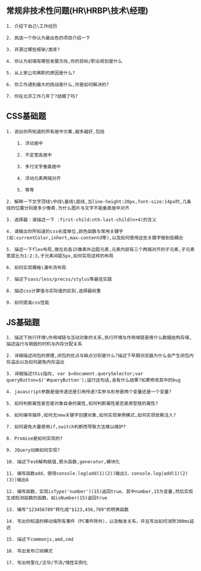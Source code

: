 ## 常规非技术性问题(HR\HRBP\技术\经理)

    1. 介绍下自己\工作经历

    2. 挑选一个你认为最出色的项目介绍一下

    3. 开源过哪些框架/类库?

    4. 你认为前端有哪些发展方向,你的目标/职业规划是什么

    5. 从上家公司离职的原因是什么?

    6. 你工作遇到最大的挑战是什么,你是如何解决的?

    7. 你在北京工作几年了?结婚了吗?

## CSS基础题

    1. 说出你所知道的所有居中方案,越多越好,包括

        1. 浮动居中

        2. 不定宽高居中

        3. 多行文字垂直居中

        4. 浮动元素两端对齐

        5. 等等

    2. 解释一下文字顶线\中线\基线\底线,当line-height:20px,font-size:14px时,几条线的位置分别是多少像素.为什么图片与文字不能垂直居中对齐

    3. 选择器：请描述一下 :first-child:nth-last-child(n+4)的含义

    4. 请输出你所知道的css长度单位,颜色函数与常用关键字(如:currentColor,inhert,max-contentd等),以及如何使用这些关键字做到低耦合

    5. 描述一下flex布局,做左右各15像素外边距元素,元素内部有三个两端对齐的子元素,子元素宽度比为1:2:3,子元素间距5px,如何实现这样的布局

    6. 如何实现珊格\瀑布流布局

    7. 描述下sass/less/precss/stylus等最佳实践

    8. 描述css计算值与实际值的区别,选择器权重

    9. 如何提高css性能

## JS基础题

    1. 描述下执行环境\作用域链与活动对象的关系,执行环境与作用域链是用什么数据结构存储,描述运行与销毁的时机与内存分配关系

    2. 详细描述闭包的原理,闭包的优点与缺点分别是什么?描述下早期浏览器为什么会产生闭包内存溢出以及如何避免内存溢出

    3. 详细描述this指向, var $=document.querySelector;var queryButton=$('#queryButton');运行这句话,会有什么结果?如果修改其中的bug

    4. javascript参数是值传递还是引用传递?实参与形参是两个变量还是一个变量?

    5. 如何判断属性是否是对象自身的属性,如何判断属性是否是原型链的属性?

    6. 如何编写插件,如何无new关键字创建对象,如何实现单例模式,如何实现依赖注入?

    7. 如何避免大量使用if,switch判断而导致方法难以维护?

    8. Promise是如何实现的?

    9. JQuery动画如何实现?

    10. 描述下es6解构赋值,箭头函数,generator,模块化

    11. 编写函数add，使得console.log(add(1)(2))输出3，console.log(add(1)(2)(3))输出6

    12. 编写函数，实现isType('number')(15)返回true，其中number,15为变量,然后实现生成检测函数的函数，如isNumber(15)返回true

    13. 编写"123456789"转化成"$123,456,789"的转换函数

    14. 写出你知道的移动端所有事件（PC事件除外），以及触发关系，并且写出如何消除300ms延迟

    15. 描述下commonjs,amd,cmd

    16. 写出发布订阅模式

    17. 写出柯里化/泛华/节流/惰性实例化